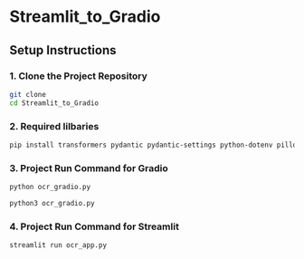 # Streamlit_to_Gradio

## Setup Instructions

### 1. Clone the Project Repository

```bash
git clone 
cd Streamlit_to_Gradio
```

### 2. Required lilbaries

```bash
pip install transformers pydantic pydantic-settings python-dotenv pillow pypdfium2 opencv-python tabulate filetype jupyter pytesseract pymupdf snakeviz datasets rapidfuzz arabic-reshaper streamlit gradio torch
```
### 3. Project Run Command for Gradio

```bash
python ocr_gradio.py
```

```bash
python3 ocr_gradio.py
```

### 4. Project Run Command for Streamlit

```bash
streamlit run ocr_app.py
```

